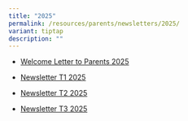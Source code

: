 ```yaml
---
title: "2025"
permalink: /resources/parents/newsletters/2025/
variant: tiptap
description: ""
---
```

<ul data-tight="true" class="tight">
<li>
<p><a href="/files/Newsletter to Parents/2025/Welcome_Letter_to_Parents_for_2025_School_Year.pdf" rel="noopener nofollow" target="_blank">Welcome Letter to Parents 2025</a>
</p>
</li>
<li>
<p><a href="/files/Newsletter to Parents/2025/XMS_Newsletter_T1_2025_V4__FINAL_.pdf" rel="noopener nofollow" target="_blank">Newsletter T1 2025</a>
</p>
</li>
<li>
<p><a href="/files/Newsletter to Parents/2025/XMS_Newsletter_T2_2025_FINAL.pdf" rel="noopener nofollow" target="_blank">Newsletter T2 2025</a>
</p>
</li>
<li>
<p><a href="/files/Newsletter to Parents/2025/XMS_Newsletter_T3_2025.pdf" rel="noopener nofollow" target="_blank">Newsletter T3 2025</a>
</p>
</li>
</ul>
<p></p>